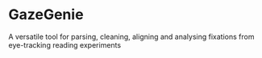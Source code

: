 # GazeGenie
A versatile tool for parsing, cleaning, aligning and analysing fixations from eye-tracking reading experiments
